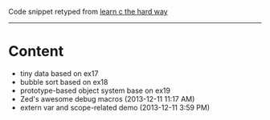 Code snippet retyped from [learn c the hard way](http://c.learncodethehardway.org/book/)

----

# Content

+ tiny data based on ex17
+ bubble sort based on ex18
+ prototype-based object system base on ex19
+ Zed's awesome debug macros (2013-12-11 11:17 AM)
+ extern var and scope-related demo (2013-12-11 3:59 PM)
